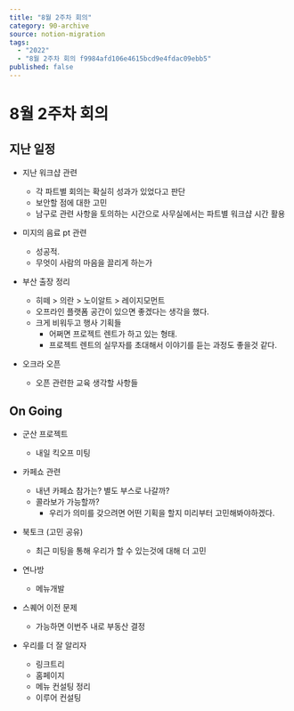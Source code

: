 ```yaml
---
title: "8월 2주차 회의"
category: 90-archive
source: notion-migration
tags:
  - "2022"
  - "8월 2주차 회의 f9984afd106e4615bcd9e4fdac09ebb5"
published: false
---
```


# 8월 2주차 회의

## 지난 일정

* 지난 워크샵 관련
  * 각 파트별 회의는 확실히 성과가 있었다고 판단
  * 보안할 점에 대한 고민
  * 남구로 관련 사항을 토의하는 시간으로 사무실에서는 파트별 워크샵 시간 활용

* 미지의 음료 pt 관련
  * 성공적.
  * 무엇이 사람의 마음을 끌리게 하는가

* 부산 출장 정리
  * 히떼 > 의란 > 노이알트 > 레이지모먼트
  * 오프라인 플랫폼 공간이 있으면 좋겠다는 생각을 했다.
  * 크게 비워두고 행사 기획들
    * 어쩌면 프로젝트 렌트가 하고 있는 형태.
    * 프로젝트 렌트의 실무자를 초대해서 이야기를 듣는 과정도 좋을것 같다.

* 오크라 오픈
  * 오픈 관련한 교육 생각할 사항들

## On Going

* 군산 프로젝트
  * 내일 킥오프 미팅

* 카페쇼 관련
  * 내년 카페쇼 참가는? 별도 부스로 나갈까?
  * 콜라보가 가능할까?
    * 우리가 의미를 갖으려면 어떤 기획을 할지 미리부터 고민해봐야하겠다.

* 북토크 (고민 공유)
  * 최근 미팅을 통해 우리가 할 수 있는것에 대해 더 고민

* 연나방
  * 메뉴개발

* 스퀘어 이전 문제
  * 가능하면 이번주 내로 부동산 결정

* 우리를 더 잘 알리자
  * 링크트리
  * 홈페이지
  * 메뉴 컨설팅 정리
  * 이루어 컨설팅
